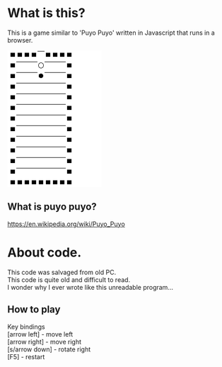 # What is this?
This is a game similar to 'Puyo Puyo' written in Javascript that runs in a browser.  

![jspuyo](jspuyo.gif)

## What is puyo puyo?
https://en.wikipedia.org/wiki/Puyo_Puyo

# About code.
This code was salvaged from old PC.  
This code is quite old and difficult to read.  
I wonder why I ever wrote like this unreadable program...

## How to play
Key bindings  
[arrow left] - move left  
[arrow right] - move right  
[s/arrow down] - rotate right  
[F5] - restart
